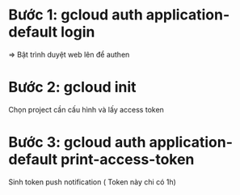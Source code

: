 # Bước 1:  gcloud auth application-default login
=> Bật trình duyệt web lên để authen
# Bước 2: gcloud init
Chọn project cần cấu hình và lấy access token
# Bước 3: gcloud auth application-default print-access-token
Sinh token push notification ( Token này chi có 1h)